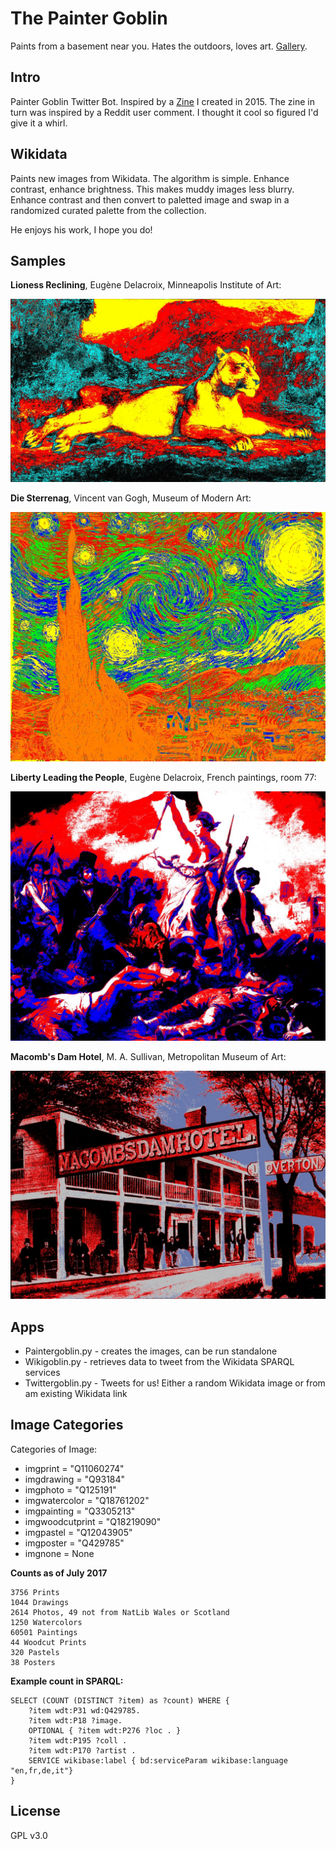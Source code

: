 # The Painter Goblin

Paints from a basement near you. Hates the outdoors, loves art. [Gallery](http://twitter.com/paintergoblin).

## Intro

Painter Goblin Twitter Bot. Inspired by a [Zine](https://github.com/ross-spencer/painter-goblin/tree/master/goblin-zine/pages) I created in 2015. The zine in turn was inspired by a Reddit user comment. I thought it cool so figured I'd give it a whirl.

## Wikidata

Paints new images from Wikidata. The algorithm is simple. Enhance contrast, enhance brightness. This makes muddy images less blurry. Enhance contrast and then convert to paletted image and swap in a randomized curated palette from the collection. 

He enjoys his work, I hope you do!

## Samples

**Lioness Reclining**, Eugène Delacroix, Minneapolis Institute of Art:

![image](samples/04.jpg)

**Die Sterrenag**, Vincent van Gogh, Museum of Modern Art:

![image](samples/01.jpg)

**Liberty Leading the People**, Eugène Delacroix, French paintings, room 77:

![image](samples/02.jpg)

**Macomb's Dam Hotel**, M. A. Sullivan, Metropolitan Museum of Art:

![image](samples/03.jpg)

## Apps

* Paintergoblin.py - creates the images, can be run standalone
* Wikigoblin.py - retrieves data to tweet from the Wikidata SPARQL services
* Twittergoblin.py - Tweets for us! Either a random Wikidata image or from am existing Wikidata link

## Image Categories

Categories of Image:

* imgprint = "Q11060274"
* imgdrawing = "Q93184"
* imgphoto = "Q125191"
* imgwatercolor = "Q18761202"
* imgpainting = "Q3305213"
* imgwoodcutprint = "Q18219090"
* imgpastel = "Q12043905"
* imgposter = "Q429785"
* imgnone = None

**Counts as of July 2017**

	3756 Prints
	1044 Drawings
	2614 Photos, 49 not from NatLib Wales or Scotland
    1250 Watercolors
    60501 Paintings
    44 Woodcut Prints
    320 Pastels
    38 Posters

**Example count in SPARQL:**

    SELECT (COUNT (DISTINCT ?item) as ?count) WHERE {
        ?item wdt:P31 wd:Q429785.
        ?item wdt:P18 ?image.
        OPTIONAL { ?item wdt:P276 ?loc . }
        ?item wdt:P195 ?coll .
        ?item wdt:P170 ?artist .
        SERVICE wikibase:label { bd:serviceParam wikibase:language "en,fr,de,it"}
    } 

## License

GPL v3.0
